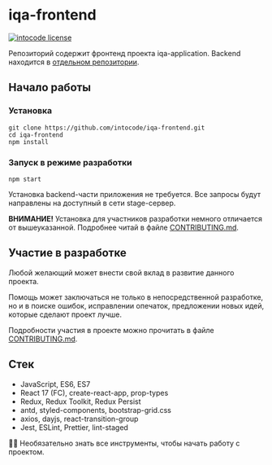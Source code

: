 # iqa-frontend

[![intocode license](https://img.shields.io/github/license/intocode/iqa-frontend)](https://github.com/intocode/iqa-frontend)

Репозиторий содержит фронтенд проекта iqa-application. Backend находится в [отдельном репозитории](https://github.com/intocode/iqa-backend).

## Начало работы

### Установка

```shell
git clone https://github.com/intocode/iqa-frontend.git
cd iqa-frontend
npm install
```

### Запуск в режиме разработки

```shell
npm start
```

Установка backend-части приложения не требуется. Все запросы будут направлены на доступный в сети stage-сервер.

**ВНИМАНИЕ!** Установка для участников разработки немного отличается от вышеуказанной. Подробнее читай в файле [CONTRIBUTING.md](./CONTRIBUTING.md).

## Участие в разработке

Любой желающий может внести свой вклад в развитие данного проекта.

Помощь может заключаться не только в непосредственной разработке, но и в поиске ошибок, исправлении опечаток, предложении новых идей, которые сделают проект лучше.

Подробности участия в проекте можно прочитать в файле [CONTRIBUTING.md](./CONTRIBUTING.md).

## Стек

- JavaScript, ES6, ES7
- React 17 (FC), create-react-app, prop-types
- Redux, Redux Toolkit, Redux Persist
- antd, styled-components, bootstrap-grid.css
- axios, dayjs, react-transition-group
- Jest, ESLint, Prettier, lint-staged

🤘🏼 Необязательно знать все инструменты, чтобы начать работу с проектом.
